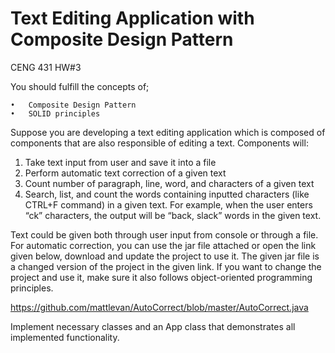 # Text Editing Application with Composite Design Pattern
CENG 431 HW#3

You should fulfill the concepts of;
```
•	Composite Design Pattern
•	SOLID principles
```
Suppose you are developing a text editing application which is composed of components that are also responsible of editing a text. Components will:

1.	Take text input from user and save it into a file
2.	Perform automatic text correction of a given text
3.	Count number of paragraph, line, word, and characters of a given text 
4.	Search, list, and count the words containing inputted characters (like CTRL+F command) in a given text. For example, when the user enters “ck” characters, the output will be “back, slack” words in the given text.

Text could be given both through user input from console or through a file. For automatic correction, you can use the jar file attached or open the link given below, download and update the project to use it. The given jar file is a changed version of the project in the given link. If you want to change the project and use it, make sure it also follows object-oriented programming principles.

https://github.com/mattlevan/AutoCorrect/blob/master/AutoCorrect.java

Implement necessary classes and an App class that demonstrates all implemented functionality.
